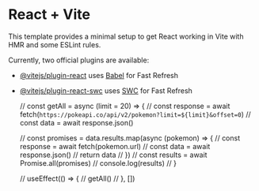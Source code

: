 # React + Vite

This template provides a minimal setup to get React working in Vite with HMR and some ESLint rules.

Currently, two official plugins are available:

- [@vitejs/plugin-react](https://github.com/vitejs/vite-plugin-react/blob/main/packages/plugin-react/README.md) uses [Babel](https://babeljs.io/) for Fast Refresh
- [@vitejs/plugin-react-swc](https://github.com/vitejs/vite-plugin-react-swc) uses [SWC](https://swc.rs/) for Fast Refresh

  // const getAll = async (limit = 20) => {
  //   const response = await fetch(`https://pokeapi.co/api/v2/pokemon?limit=${limit}&offset=0`)
  //   const data = await response.json()

  //   const promises = data.results.map(async (pokemon) => {
  //     const response = await fetch(pokemon.url)
  //     const data = await response.json()
  //     return data
  //   })
  //   const results = await Promise.all(promises)
  //   console.log(results)
  // }

  // useEffect(() => {
  //   getAll()
  // }, [])